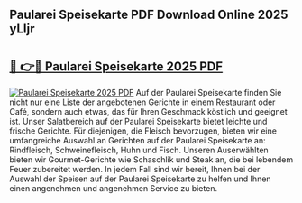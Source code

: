 ## Paularei Speisekarte PDF Download Online 2025 yLIjr

# <h2><a href="http://gc7b3o.nevu.top/?p=Paularei+Speisekarte">🔗 👉🔴 Paularei Speisekarte 2025 PDF</a></h2>

[![Paularei Speisekarte 2025 PDF](https://i.imgur.com/dBaPXMq.png)](http://gc7b3o.nevu.top/?p=Paularei+Speisekarte)
Auf der Paularei Speisekarte finden Sie nicht nur eine Liste der angebotenen Gerichte in einem Restaurant oder Café, sondern auch etwas, das für Ihren Geschmack köstlich und geeignet ist. Unser Salatbereich auf der Paularei Speisekarte bietet leichte und frische Gerichte. Für diejenigen, die Fleisch bevorzugen, bieten wir eine umfangreiche Auswahl an Gerichten auf der Paularei Speisekarte an: Rindfleisch, Schweinefleisch, Huhn und Fisch. Unseren Auserwählten bieten wir Gourmet-Gerichte wie Schaschlik und Steak an, die bei lebendem Feuer zubereitet werden. In jedem Fall sind wir bereit, Ihnen bei der Auswahl der Speisen auf der Paularei Speisekarte zu helfen und Ihnen einen angenehmen und angenehmen Service zu bieten.

